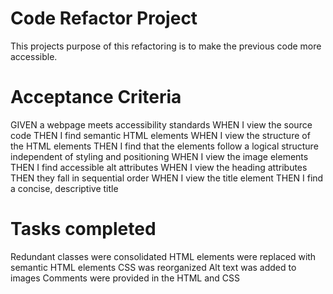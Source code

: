 # Code Refactor Project
This projects purpose of this refactoring is to make the previous code more accessible.  

# Acceptance Criteria
GIVEN a webpage meets accessibility standards
WHEN I view the source code
THEN I find semantic HTML elements
WHEN I view the structure of the HTML elements
THEN I find that the elements follow a logical structure independent of styling and positioning
WHEN I view the image elements
THEN I find accessible alt attributes
WHEN I view the heading attributes
THEN they fall in sequential order
WHEN I view the title element
THEN I find a concise, descriptive title

# Tasks completed
Redundant classes were consolidated
HTML elements were replaced with semantic HTML elements
CSS was reorganized
Alt text was added to images
Comments were provided in the HTML and CSS
